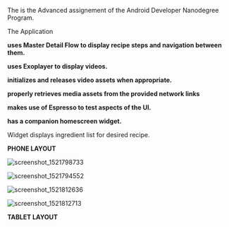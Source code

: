 The is the Advanced assignement of the Android Developer Nanodegree Program.

The Application

**uses Master Detail Flow to display recipe steps and navigation between them.**

**uses Exoplayer to display videos.**

**initializes and releases video assets when appropriate.**

**properly retrieves media assets from the provided network links**

**makes use of Espresso to test aspects of the UI.**

**has a companion homescreen widget.**

Widget displays ingredient list for desired recipe.


**PHONE LAYOUT**

![screenshot_1521798733](https://user-images.githubusercontent.com/7755518/37832487-6c7cc4f6-2eb1-11e8-98ef-bb5f936aa55c.png)

![screenshot_1521794552](https://user-images.githubusercontent.com/7755518/37832489-6eefade8-2eb1-11e8-8bed-f445f9646eec.png)

![screenshot_1521812636](https://user-images.githubusercontent.com/7755518/37832490-70ac28c8-2eb1-11e8-853c-23c967e21a5f.png)

![screenshot_1521812713](https://user-images.githubusercontent.com/7755518/37832492-71f65a32-2eb1-11e8-9733-380bc84c3862.png)

**TABLET LAYOUT**
